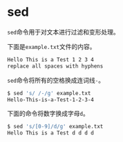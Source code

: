 # sed

`sed`命令用于对文本进行过滤和变形处理。

下面是`example.txt`文件的内容。

```bash
Hello This is a Test 1 2 3 4
replace all spaces with hyphens
```

`sed`命令将所有的空格换成连词线`-`。

```bash
$ sed 's/ /-/g' example.txt
Hello-This-is-a-Test-1-2-3-4
```

下面的命令将数字换成字母`d`。

```bash
$ sed 's/[0-9]/d/g' example.txt
Hello This is a Test d d d d
```

